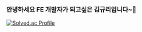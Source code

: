 ### 안녕하세요 FE 개발자가 되고싶은 김규리입니다~👋


[![Solved.ac Profile](http://mazassumnida.wtf/api/v2/generate_badge?boj=qri98)](https://solved.ac/qri98/)
